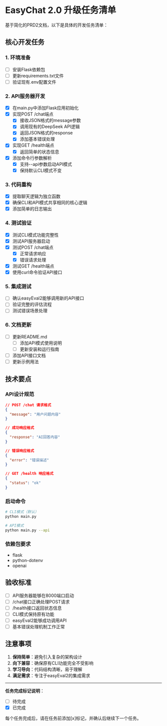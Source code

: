 # EasyChat 2.0 升级任务清单

基于简化的PRD2文档，以下是具体的开发任务清单：

## 核心开发任务

### 1. 环境准备
- [ ] 安装Flask依赖包
- [ ] 更新requirements.txt文件
- [ ] 验证现有.env配置文件

### 2. API服务器开发
- [x] 在main.py中添加Flask应用初始化
- [x] 实现POST /chat端点
  - [x] 接收JSON格式的message参数
  - [x] 调用现有的DeepSeek API逻辑
  - [x] 返回JSON格式的response
  - [x] 添加基本错误处理
- [x] 实现GET /health端点
  - [x] 返回简单的状态信息
- [x] 添加命令行参数解析
  - [x] 支持--api参数启动API模式
  - [x] 保持默认CLI模式不变

### 3. 代码重构
- [x] 提取聊天逻辑为独立函数
- [x] 确保CLI和API模式共享相同的核心逻辑
- [x] 添加简单的日志输出

### 4. 测试验证
- [x] 测试CLI模式功能完整性
- [x] 测试API服务器启动
- [x] 测试POST /chat端点
  - [x] 正常请求响应
  - [x] 错误请求处理
- [x] 测试GET /health端点
- [x] 使用curl命令验证API接口

### 5. 集成测试
- [ ] 确认easyEval2能够调用新的API接口
- [ ] 验证完整的评估流程
- [ ] 测试错误场景处理

### 6. 文档更新
- [ ] 更新README.md
  - [ ] 添加API模式使用说明
  - [ ] 更新安装和运行指南
- [ ] 添加API接口文档
- [ ] 更新示例用法

## 技术要点

### API设计规范
```json
// POST /chat 请求格式
{
  "message": "用户问题内容"
}

// 成功响应格式
{
  "response": "AI回答内容"
}

// 错误响应格式
{
  "error": "错误描述"
}

// GET /health 响应格式
{
  "status": "ok"
}
```

### 启动命令
```bash
# CLI模式（默认）
python main.py

# API模式
python main.py --api
```

### 依赖包要求
- flask
- python-dotenv
- openai

## 验收标准

- [ ] API服务器能够在8000端口启动
- [ ] /chat接口正确处理POST请求
- [ ] /health接口返回状态信息
- [ ] CLI模式保持原有功能
- [ ] easyEval2能够成功调用API
- [ ] 基本错误处理机制工作正常

## 注意事项

1. **保持简单**：避免引入复杂的架构设计
2. **向下兼容**：确保原有CLI功能完全不受影响
3. **学习导向**：代码结构清晰，易于理解
4. **满足需求**：专注于easyEval2的集成需求

---

**任务完成标记说明**：
- [ ] 待完成
- [x] 已完成

每个任务完成后，请在任务前添加[x]标记，并确认后继续下一个任务。
